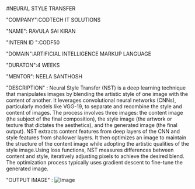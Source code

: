 #NEURAL STYLE TRANSFER

"COMPANY":CODTECH IT SOLUTIONS

"NAME": RAVULA SAI KIRAN

"INTERN ID ":CODF50

"DOMAIN":ARTIFICIAL INTELLIGENCE MARKUP LANGUAGE

"DURATON":4 WEEKS

"MENTOR": NEELA SANTHOSH

"DESCRIPTION" : Neural Style Transfer (NST) is a deep learning technique that manipulates images by blending the artistic style of one image with the content of another. It leverages convolutional neural networks (CNNs), particularly models like VGG-19, to separate and recombine the style and content of images. The process involves three images: the content image (the subject of the final composition), the style image (the artwork or texture that dictates the aesthetics), and the generated image (the final output). NST extracts content features from deep layers of the CNN and style features from shallower layers. It then optimizes an image to maintain the structure of the content image while adopting the artistic qualities of the style image.Using loss functions, NST measures differences between content and style, iteratively adjusting pixels to achieve the desired blend. The optimization process typically uses gradient descent to fine-tune the generated image.

"OUTPUT IMAGE" : ![Image](https://github.com/user-attachments/assets/f086c1de-7cda-41ee-885f-6c1772c2bb96)
